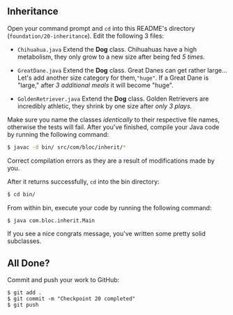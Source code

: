 ﻿## Inheritance

Open your command prompt and `cd` into this README's directory (`foundation/20-inheritance`).
Edit the following 3 files:

* `Chihuahua.java`
Extend the **Dog** class. Chihuahuas have a high metabolism, they only grow to a new size after being fed _5 times._

* `GreatDane.java`
Extend the **Dog** class. Great Danes can get rather large… 
Let's add another size category for them,`"huge"`. If a Great Dane is "large," after *3 additional meals* 
it will become "huge".

* `GoldenRetriever.java`
Extend the **Dog** class. Golden Retrievers are incredibly athletic, 
they shrink by one size after _only 3 plays._

Make sure you name the classes _identically_ to their respective file names, otherwise the tests will fail.
After you've finished, compile your Java code by running the following command:

```bash
$ javac -d bin/ src/com/bloc/inherit/*
```

Correct compilation errors as they are a result of modifications made by you.

After it returns successfully, `cd` into the bin directory:

```bash
$ cd bin/
```

From within bin, execute your code by running the following command:

```bash
$ java com.bloc.inherit.Main
```

If you see a nice congrats message, you've written some pretty solid subclasses.

## All Done?

Commit and push your work to GitHub:

```bash(/Users/your_user_name/where/you/keep/your/work/android-source)
$ git add .
$ git commit -m "Checkpoint 20 completed"
$ git push
```